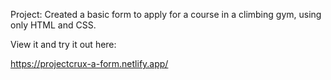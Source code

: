 Project:
Created a basic form to apply for a course in a climbing gym, using only HTML and CSS.

View it and try it out here:

https://projectcrux-a-form.netlify.app/

